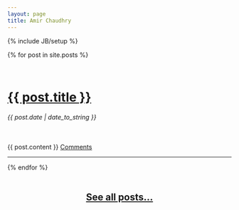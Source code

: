 ```yaml
---
layout: page
title: Amir Chaudhry
---
```

{% include JB/setup %}

<!--
This blog contains sample posts which help stage pages and blog data.
When you don't need the samples anymore just delete the `_posts/core-samples` folder.

    $ rm -rf _posts/core-samples

Here's a sample "posts list".

<ul class="posts">
  {% for post in site.posts %}
    <li class="posts"><span>{{ post.date | date_to_string }}</span> &raquo; <a href="{{ BASE_PATH }}{{ post.url }}">{{ post.title }}</a></li>
  {% endfor %}
</ul>

-->

{% for post in site.posts %}
<br />

<br />

<h1><a class="post-title" href="{{ BASE_PATH }}{{ post.url }}">{{ post.title }}</a></h1>
<h6>{{ post.date | date_to_string }}</h6>
<br />
{{ post.content }}
<a href="{{ BASE_PATH }}{{ post.url }}#comments">Comments</a>
<hr>
{% endfor %}

<br />

<br />

<h2 align='center'><a href="{{ BASE_PATH }}{{ site.JB.archive_path }}">See all posts...</a></h2>
